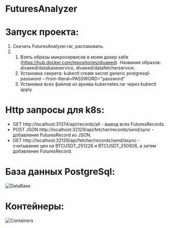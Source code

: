 # FuturesAnalyzer
# Запуск проекта:
1. Скачать FuturesAnalyzer.rar, распаковать.
2. 1. Взять образы микросервисов в моем докер хабе (https://hub.docker.com/repositories/divaeed). Названия образов: divaeed/databaseservice, divaeed/datafetcherservice.
   2. Установка секрета: kubectl create secret generic postgresql-password --from-literal=PASSWORD="password"
   3. Установка всех файлов из архива kubernetes.rar через kubectl apply
# Http запросы для k8s:
- GET http://localhost:31374/api/records/all - вывод всех FuturesRecords.
- POST JSON http://localhost:32129/api/fetcher/records/send/sync - добавление FuturesRecord из JSON.
- GET http://localhost:32129/api/fetcher/records/send/async - считывание цен на BTCUSDT_251226 и BTCUSDT_250926, а затем добавление FuturesRecord.

# База данных PostgreSql:
![DataBase](https://github.com/user-attachments/assets/cecd736c-0ca7-41e7-9706-f8e9c310b8b1)
# Контейнеры:
![Containers](https://github.com/user-attachments/assets/e5bfe4c1-44f1-4e1c-857b-0e83703d5fd9)
